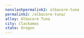 ```yaml
---
﻿nonslashpermalink2: albacore-tuna
permalink2: /albacore-tuna/
alley: Albacore Tuna
city: Clackamas
state: Oregon
---
```

